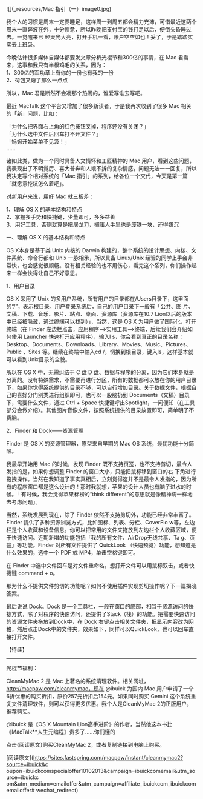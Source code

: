 ![](_resources/Mac 指引（一）image0.jpg)

我个人的习惯是周末一定要睡足，这样周一到周五都会精力充沛，可惜最近这两个周末一直奔波在外，十分疲惫，所以昨晚把支付宝的钱打足以后，便倒头昏睡过去。一觉醒来已
经天光大亮，打开手机一看，账户空空如也！妥了，于是踏踏实实去上班袅。

今晚估计很多媒体自媒体都要发文章分析光棍节和300亿的事情，在 Mac 君看来，这事和我只有半根鸡毛的关系，因为：  
1、300亿的军功章上有你的一份也有我的一份  
2、荷包又瘪了那么一点点

所以，Mac 君是断然不会凑那个热闹的，谁爱写谁去写吧。

最近 MacTalk 这个平台又增加了很多新读者，于是我再次收到了很多 Mac 相关的「新」问题，比如：

「为什么把界面右上角的红色按钮叉掉，程序还没有关闭？」  
「为什么选中文件后回车打不开文件？」  
「妈妈开始菜单不见袅！」  
……

诸如此类，做为一个同时具备人文情怀和工匠精神的 Mac
用户，看到这些问题，我表现出了不明觉厉、喜大普奔和人艰不拆的复杂情感，问题无法一一回复，所以我决定写个相对系统的「Mac
指引」的系列，给各位一个交代，今天是第一篇「就愿意挖坑怎么着吧」。

对新用户来说，用好 Mac 就三板斧：

1、理解 OS X 的基本结构和特点  
2、掌握多手势和快捷键，少量即可，多多益善  
3、用好工具，否则就算是把屠龙刀，搁庸人手里也是废铁一块，还得嫌沉

一、理解 OS X 的基本结构和特点  
  
OS X本身是基于类 Unix 内核的 Darwin 构建的，整个系统的设计思想、内核、文件系统、命令行都和 Unix 一脉相承，所以具备
Linux/Unix 经验的同学上手会非常快，也会感觉很顺畅。没有相关经验的也不用伤心，看完这个系列，你们操作起来一样会快得让自己不好意思。

1、用户目录  
  
OS X 采用了 Unix 的多用户系统，所有用户的目录都在/Users目录下，这里面的“/”，表示根目录。用户登录系统后，自己的用户目录下一般有「公共、图
片、文稿、下载、音乐、影片、站点、桌面、资源库（资源库在10.7 Lion以后的版本中已经被隐藏，通过终端可以找到）」，当然，这是 OS X
为用户做了国际化，打开终端（在 Finder 左边栏点击，应用程序–>实用工具–>终端，后续我们会介绍如何使用 Launcher 快速打开应用程序），输入l
s，你会看到真正的目录名称：Desktop、Documents、Downloads、Library、Movies、Music、Pictures、Public
、Sites 等。继续在终端中输入cd /，切换到根目录，键入ls，这样基本就可以看到Unix目录的全貌。

所以在 OS X 中，无需纠结于 C 盘 D 盘、数据与程序的分离，因为它们本身就是分离的。没有特殊需求，不需要再进行分区，所有的数据都可以放在你的用户目录
下，如果你觉得系统提供的目录不够，可以自行增加目录。关于数据文件，根据自己的喜好分门别类进行组织即可，也可以一股脑扔到
Documents（文稿）目录下，需要什么文件，通过 Ctrl + Space
快捷键呼出Spotlight，一问便知（在工具部分会做介绍）。其他图片音像文件，按照系统提供的目录放置即可，简单明了不费脑。

2、Finder 和 Dock——资源管理  
  
Finder 是 OS X 的资源管理器，原型来自早期的 Mac OS 系统，最初功能十分简陋。

我最早开始用 Mac 的时候，发现 Finder 既不支持页签，也不支持剪切，最令人发指的是，如果你想调整 Finder 的窗口大小，只能把鼠标移到窗口的右
下角进行拖拽操作。当然在我知道了事实真相后，立刻觉得这并不是最令人发指的，因为所有的程序窗口都是这么设计的！那时我就想，苹果的设计人员也有脑子进水的时候。「
有时候，我会觉得苹果标榜的“think different”的意思就是像精神病一样地去考虑问题」。

当然，系统发展到现在，除了 Finder 依然不支持剪切外，功能已经非常丰富了。Finder 提供了多种资源浏览方式，比如图标、列表、分栏、CoverFlo
w等，左边栏是个人收藏和设备信息。你可以把常用的文件夹拖放到左边栏个人收藏区域，便于快速访问。近期新增的功能包括「我的所有文件、AirDrop无线共享、Ta
g、页签」等功能。Finder 对所有文件提供了 QuickLook （快速预览）功能，想知道是什么效果的，选中一个 PDF 或 MP4，单击空格键即可。

在 Finder 中选中文件回车是对文件重命名，想打开文件可以用鼠标双击，或者快捷键 command + o。

那为什么不提供文件剪切的功能呢？如何不使用插件实现剪切操作呢？下一篇揭晓答案。

最后说说 Dock。Dock 是一个工具栏，一般在窗口的底部，相当于资源访问的快捷方式，除了对程序的快速访问，还提供了Stack（栈）的功能。把需要快速访问
的资源文件夹拖放到Dock中，在 Dock
右键点击相关文件夹，把显示内容改为网格，然后点击Dock中的文件夹，效果如下，同样可以QuickLook，也可以回车直接打开文件。

【待续】

* * *

光棍节福利：

CleanMyMac 2 是 Mac 上著名的系统清理软件。相关网址，http://macpaw.com/cleanmymac，现在  @ibuick
为国内 Mac 用户申请了一个6折优惠的购买折扣，原价257元折扣后154元。如果同时购买 Gemini
这个系统重复文件清理软件，则可以获得更多优惠。我个人是CleanMyMac 2的正版用户，推荐购买。

@ibuick 是《OS X Mountain Lion高手进阶》的作者，当然他这本书比《MacTalk**人生元编程》贵多了……你们懂的

点击{阅读原文}购买CleanMyMac 2，或者复制链接到电脑上购买。

  

[阅读原文](https://sites.fastspring.com/macpaw/instant/cleanmymac2?source=ibuick&c
oupon=ibuickcomspecialoffer10102013&campaign=ibuickcomemail&utm_source=ibuickc
om&utm_medium=emailoffer&utm_campaign=affiliate_ibuickcom_ibuickcomemailoffer#
wechat_redirect)

